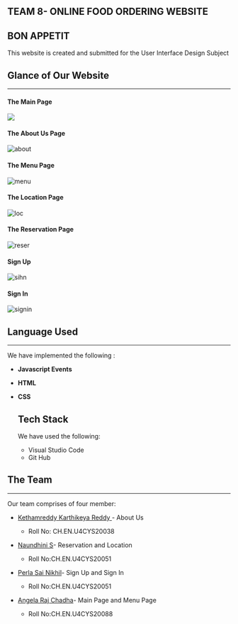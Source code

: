 ## TEAM 8- ONLINE FOOD ORDERING WEBSITE

## BON APPETIT

This website is created and submitted for the User Interface Design Subject 

## Glance of Our Website

<hr></hr>

####  The Main Page

![](C:\Users\win8\Desktop\main.PNG)

#### The About Us Page

![about](C:\Users\win8\Desktop\about.PNG)



#### The Menu Page

![menu](C:\Users\win8\Desktop\menu.PNG)



#### The Location Page

![loc](C:\Users\win8\Desktop\loc.PNG)



#### The Reservation Page

![reser](C:\Users\win8\Desktop\reser.PNG)



#### Sign Up

![sihn](C:\Users\win8\Desktop\sihn.PNG)



#### Sign In

![signin](C:\Users\win8\Desktop\signin.PNG)



## **Language Used**

<hr></hr>

We have implemented the following :

-  **Javascript Events**

- **HTML**

- **CSS**

  ## Tech Stack

  We have used the following:

  - Visual Studio Code
  - Git Hub

## The Team

<hr></hr>

Our team comprises of four member:

- <a href="https://github.com/RE8EL0804"> Kethamreddy Karthikeya Reddy </a>- About Us
  - Roll No: CH.EN.U4CYS20038
- <a href="https://github.com/naundhini27/UID">Naundhini S</a>- Reservation and Location
  - Roll No:CH.EN.U4CYS20051

- <a href="https://github.com/steamblade">Perla Sai Nikhil</a>- Sign Up and Sign In
  - Roll No:CH.EN.U4CYS20051

- <a href="https://github.com/steamblade">Angela Raj Chadha</a>- Main Page and Menu Page
  - Roll No:CH.EN.U4CYS20088
